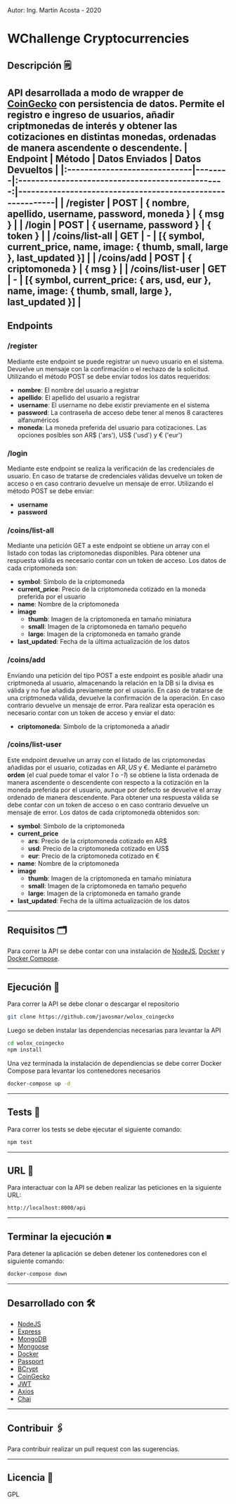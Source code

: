 Autor: Ing. Martin Acosta - 2020
# WChallenge Cryptocurrencies
## Descripción 🗒
API desarrollada a modo de wrapper de [CoinGecko](https://www.coingecko.com/en/api) con persistencia de datos. Permite el registro e ingreso de usuarios, añadir criptmonedas de interés y obtener las cotizaciones en distintas monedas, ordenadas de manera ascendente o descendente.
|            Endpoint           | Método |                  Datos Enviados                  | Datos Devueltos                                           |
|:-----------------------------|--------|:------------------------------------------------:|-----------------------------------------------------------|
| /register                     | POST   | { nombre, apellido, username, password, moneda } | { msg }                                                   |
| /login                        | POST   |              { username, password }              | { token }                                                   |
| /coins/list-all           | GET    |                         -                        | [{ symbol,  current_price,  name,  image: { thumb, small, large },  last_updated  }] |
| /coins/add                | POST   |            { criptomoneda }            | { msg }                                                   |
| /coins/list-user  | GET    |                         -                        | [{ symbol,  current_price: { ars, usd, eur },  name,  image: { thumb, small, large },  last_updated  }] |
---
## Endpoints
### /register
Mediante este endpoint se puede registrar un nuevo usuario en el sistema. Devuelve un mensaje con la confirmación o el rechazo de la solicitud. Utilizando el método POST se debe envíar todos los datos requeridos:
- **nombre**: El nombre del usuario a registrar
- **apellido**: El apellido del usuario a registrar
- **username**: El username no debe existir previamente en el sistema
- **password**: La contraseña de acceso debe tener al menos 8 caracteres alfanuméricos
- **moneda**: La moneda preferida del usuario para cotizaciones. Las opciones posibles son AR$ ('ars'), US$ ('usd') y € ('eur')
### /login
Mediante este endpoint se realiza la verificación de las credenciales de usuario. En caso de tratarse de credenciales válidas devuelve un token de acceso o en caso contrario devuelve un mensaje de error. Utilizando el método POST se debe enviar:
- **username**
- **password**
### /coins/list-all
Mediante una petición GET a este endpoint se obtiene un array con el listado con todas las criptomonedas disponibles. Para obtener una respuesta válida es necesario contar con un token de acceso. Los datos de cada criptomoneda son:
- **symbol**: Símbolo de la criptomoneda
- **current_price**: Precio de la criptomoneda cotizado en la moneda preferida por el usuario
- **name**: Nombre de la criptomoneda
- **image**
    - **thumb**: Imagen de la criptomoneda en tamaño miniatura
    - **small**: Imagen de la criptomoneda en tamaño pequeño
    - **large**: Imagen de la criptomoneda en tamaño grande
- **last_updated**: Fecha de la última actualización de los datos
### /coins/add
Envíando una petición del tipo POST a este endpoint es posible añadir una criptmoneda al usuario, almacenando la relación en la DB si la divisa es válida y no fue añadida previamente por el usuario. En caso de tratarse de una criptmoneda válida, devuelve la confirmación de la operación. En caso contrario devuelve un mensaje de error. Para realizar esta operación es necesario contar con un token de acceso y enviar el dato:
- **criptomoneda**: Símbolo de la criptomoneda a añadir
### /coins/list-user
Este endpoint devuelve un array con el listado de las criptomonedas añadidas por el usuario, cotizadas en AR$, US$ y €. Mediante el parámetro **orden** (el cual puede tomar el valor *1* o *-1*) se obtiene la lista ordenada de manera ascendente o descendente con respecto a la cotización en la moneda preferida por el usuario, aunque por defecto se devuelve el array ordenado de manera descendente. Para obtener una respuesta válida se debe contar con un token de acceso o en caso contrario devuelve un mensaje de error. Los datos de cada criptomoneda obtenidos son:
- **symbol**: Símbolo de la criptomoneda
- **current_price**
    - **ars**: Precio de la criptomoneda cotizado en AR$
    - **usd**: Precio de la criptomoneda cotizado en US$
    - **eur**: Precio de la criptomoneda cotizado en €
- **name**: Nombre de la criptomoneda
- **image**
    - **thumb**: Imagen de la criptomoneda en tamaño miniatura
    - **small**: Imagen de la criptomoneda en tamaño pequeño
    - **large**: Imagen de la criptomoneda en tamaño grande
- **last_updated**: Fecha de la última actualización de los datos
---
## Requisitos 🗂 
Para correr la API se debe contar con una instalación de [NodeJS](https://nodejs.org/), [Docker](https://www.docker.com/) y [Docker Compose](https://docs.docker.com/compose/install/).

---
## Ejecución 🚀
Para correr la API se debe clonar o descargar el repositorio
```sh
git clone https://github.com/javosmar/wolox_coingecko
```
Luego se deben instalar las dependencias necesarias para levantar la API
```sh
cd wolox_coingecko
npm install
```
Una vez terminada la instalación de dependiencias se debe correr Docker Compose para levantar los contenedores necesarios
```sh
docker-compose up -d
```
---
## Tests 📝
Para correr los tests se debe ejecutar el siguiente comando:
```sh
npm test
```
---
## URL 🔗
Para interactuar con la API se deben realizar las peticiones en la siguiente URL:
```sh
http://localhost:8000/api
```
---
## Terminar la ejecución ⏹
Para detener la aplicación se deben detener los contenedores con el siguiente comando:
```sh
docker-compose down
```
---
## Desarrollado con 🛠️
* [NodeJS](https://nodejs.org/)
* [Express](https://www.expressjs.com/)
* [MongoDB](https://www.mongodb.com/)
* [Mongoose](https://mongoosejs.com/)
* [Docker](https://www.docker.com/)
* [Passport](http://www.passportjs.org/)
* [BCrypt](https://www.npmjs.com/package/bcryptjs)
* [CoinGecko](https://www.coingecko.com/en/api)
* [JWT](https://jwt.io/)
* [Axios](https://www.npmjs.com/package/axios)
* [Chai](https://www.chaijs.com/)

---
## Contribuir 🖇️
Para contribuir realizar un pull request con las sugerencias.

---
## Licencia 📄
GPL
